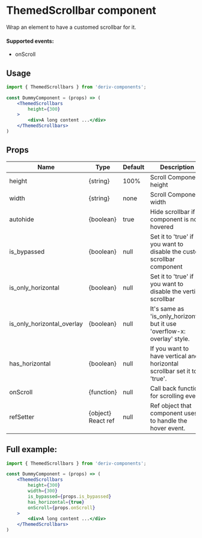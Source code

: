 # ThemedScrollbar component
Wrap an element to have a customed scrollbar for it.

#### Supported events:
- onScroll

## Usage
 
```jsx
import { ThemedScrollbars } from 'deriv-components';

const DummyComponent = (props) => (
    <ThemedScrollbars 
        height={300}
    >
        <div>A long content ...</div>
    </ThemedScrollbars>
)
```

## Props

| Name                           | Type                   | Default            | Description                                                                                                              |
|--------------------------------|------------------------|--------------------|--------------------------------------------------------------------------------------------------------------------------|
| height                         | {string}               | 100%               | Scroll Component height                                                                                                  |
| width                          | {string}               | none               | Scroll Component width                                                                                                   |
| autohide                       | {boolean}              | true               | Hide scrollbar if component is not hovered                                                                               |
| is\_bypassed                   | {boolean}              | null               | Set it to 'true' if you want to disable the custom scrollbar component                                                   |
| is\_only\_horizontal           | {boolean}              | null               | Set it to 'true' if you want to disable the vertical scrollbar                                                           |
| is\_only\_horizontal\_overlay  | {boolean}              | null               | It's same as 'is\_only\_horizontal' but it use 'overflow-x: overlay' style.                                              |
| has\_horizontal                | {boolean}              | null               | If you want to have vertical and horizontal scrollbar set it to 'true'.                                                  |
| onScroll                       | {function}             | null               | Call back function for scrolling event.                                                                                  |
| refSetter                      | {object} React ref     | null               | Ref object that component uses it to handle the hover event.                                                             |


## Full example:

```jsx
import { ThemedScrollbars } from 'deriv-components';

const DummyComponent = (props) => (
    <ThemedScrollbars 
        height={300}
        width={300}
        is_bypassed={props.is_bypassed}
        has_horizontal={true}
        onScroll={props.onScroll}
    >
        <div>A long content ...</div>
    </ThemedScrollbars>
)
```